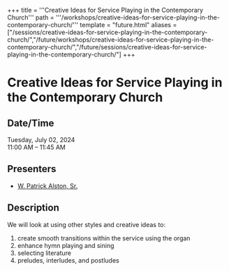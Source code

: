 +++
title = '''Creative Ideas for Service Playing in the Contemporary Church'''
path = '''/workshops/creative-ideas-for-service-playing-in-the-contemporary-church/'''
template = "future.html"
aliases = ["/sessions/creative-ideas-for-service-playing-in-the-contemporary-church/","/future/workshops/creative-ideas-for-service-playing-in-the-contemporary-church/","/future/sessions/creative-ideas-for-service-playing-in-the-contemporary-church/"]
+++

<h1>Creative Ideas for Service Playing in the Contemporary Church</h1>

<h2>Date/Time</h2>
<p>Tuesday, July 02, 2024<br>
11:00 AM – 11:45 AM</p>
<h2>Presenters</h2>
<ul>
<li><a href="/performers/w-patrick-alston-sr/">W. Patrick Alston, Sr.</a></li>
</ul>
<h2>Description</h2>

We will look at using other styles and creative ideas to:
1. create smooth transitions within the service using the organ
2. enhance hymn playing and sining
3. selecting literature
4. preludes, interludes, and postludes



